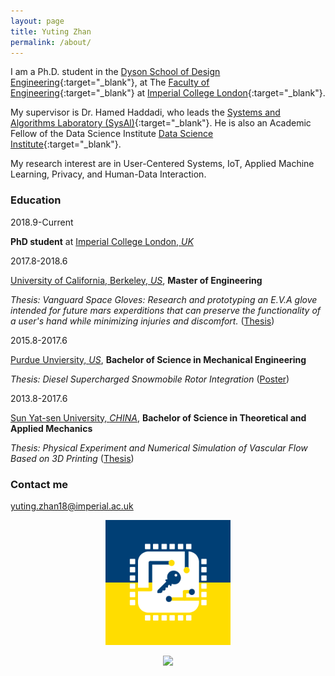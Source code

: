 ```yaml
---
layout: page
title: Yuting Zhan
permalink: /about/
---
```


I am a Ph.D. student in the [Dyson School of Design Engineering](http://www.imperial.ac.uk/design-engineering/){:target="_blank"}, at The [Faculty of Engineering](http://www.imperial.ac.uk/engineering/){:target="_blank"} at [Imperial College London](http://www.imperial.ac.uk){:target="_blank"}. 

 My supervisor is Dr. Hamed Haddadi, who leads the [Systems and Algorithms Laboratory (SysAl)](https://www.imperial.ac.uk/sysal){:target="_blank"}. He is also an Academic Fellow of the Data Science Institute [Data Science Institute](https://www.imperial.ac.uk/data-science/){:target="_blank"}.

My research interest are in User-Centered Systems, IoT, Applied Machine Learning, Privacy, and Human-Data Interaction.

### Education

2018.9-Current

**PhD student** at [Imperial College London, *UK*](https://www.imperial.ac.uk)

2017.8-2018.6

[University of California, Berkeley, *US*](https://www.berkeley.edu), 
**Master of Engineering**

*Thesis: Vanguard Space Gloves: Research and prototyping an E.V.A glove intended for future mars experditions that can preserve the functionality of a user's hand while minimizing injuries and discomfort.* ([Thesis]((https://yutingzhan.github.io/papers/Vanguard_Final_Paper.pdf)))

2015.8-2017.6

[Purdue Unviersity, *US*](https://www.purdue.edu), 
**Bachelor of Science in Mechanical Engineering**

*Thesis: Diesel Supercharged Snowmobile Rotor Integration* ([Poster](https://yutingzhan.github.io/images/FINAL_POSTER_New.pdf))

2013.8-2017.6

[Sun Yat-sen University, *CHINA*](http://www.sysu.edu.cn/2012/en/index.htm), 
**Bachelor of Science in Theoretical and Applied Mechanics**

*Thesis: Physical Experiment and Numerical Simulation of Vascular Flow Based on 3D Printing* ([Thesis]((https://yutingzhan.github.io/papers/sysu.pdf)))

### Contact me

[yuting.zhan18@imperial.ac.uk](mailto:yuting.zhan18@imperial.ac.uk)

<p align="center">
<a href="https://www.imperial.ac.uk/sysal/"><img src="https://raw.githubusercontent.com/haddadi/haddadi.github.io/master/images/SysALLogo.jpg" width="200"/>
<p align="center">
<a href="https://www.imperial.ac.uk"><img src="http://www.imperial.ac.uk/ImageCropToolT4/imageTool/uploaded-images/Blue-on-white--tojpeg_1495792235526_x1.jpg" width="200"/>
